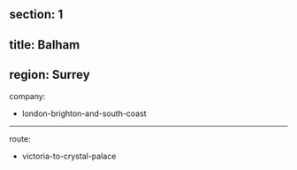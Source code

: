 section: 1
----
title: Balham
----
region: Surrey
----
company:
- london-brighton-and-south-coast
----
route:
- victoria-to-crystal-palace
